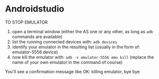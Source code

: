 # Androidstudio

TO STOP EMULATOR
1. open a terminal window (either the AS one or any other, as long as `adb` commands are available)
2. list the running connected devices with: `adb devices`
3. identify your emulator in the resulting list (usually in the form of: emulator-5556    device)
4. now kill the emulator with: `adb -s emulator-5556 emu kill` (replace the name of your own emulator in the command of course)

You'll see a confirmation message like OK: killing emulator, bye bye






